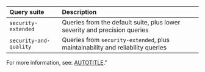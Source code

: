   | Query suite | Description |
  | :- | :- |
  | `security-extended` | Queries from the default suite, plus lower severity and precision queries |
  | `security-and-quality` | Queries from `security-extended`, plus maintainability and reliability queries |

For more information, see: [AUTOTITLE](/code-security/code-scanning/managing-your-code-scanning-configuration/built-in-codeql-query-suites)."
